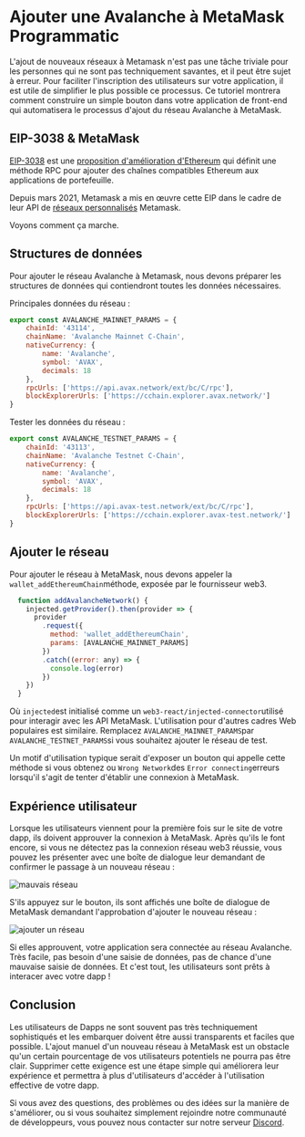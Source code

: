 # Ajouter une Avalanche à MetaMask Programmatic

L'ajout de nouveaux réseaux à Metamask n'est pas une tâche triviale pour les personnes qui ne sont pas techniquement savantes, et il peut être sujet à erreur. Pour faciliter l'inscription des utilisateurs sur votre application, il est utile de simplifier le plus possible ce processus. Ce tutoriel montrera comment construire un simple bouton dans votre application de front-end qui automatisera le processus d'ajout du réseau Avalanche à MetaMask.

## EIP-3038 & MetaMask

[EIP-3038](https://eips.ethereum.org/EIPS/eip-3085) est une [proposition d'amélioration d'Ethereum](https://eips.ethereum.org/) qui définit une méthode RPC pour ajouter des chaînes compatibles Ethereum aux applications de portefeuille.

Depuis mars 2021, Metamask a mis en œuvre cette EIP dans le cadre de leur API de [réseaux personnalisés](https://consensys.net/blog/metamask/connect-users-to-layer-2-networks-with-the-metamask-custom-networks-api/) Metamask.

Voyons comment ça marche.

## Structures de données

Pour ajouter le réseau Avalanche à Metamask, nous devons préparer les structures de données qui contiendront toutes les données nécessaires.

Principales données du réseau :

```javascript
export const AVALANCHE_MAINNET_PARAMS = {
    chainId: '43114',
    chainName: 'Avalanche Mainnet C-Chain',
    nativeCurrency: {
        name: 'Avalanche',
        symbol: 'AVAX',
        decimals: 18
    },
    rpcUrls: ['https://api.avax.network/ext/bc/C/rpc'],
    blockExplorerUrls: ['https://cchain.explorer.avax.network/']
}
```

Tester les données du réseau :

```javascript
export const AVALANCHE_TESTNET_PARAMS = {
    chainId: '43113',
    chainName: 'Avalanche Testnet C-Chain',
    nativeCurrency: {
        name: 'Avalanche',
        symbol: 'AVAX',
        decimals: 18
    },
    rpcUrls: ['https://api.avax-test.network/ext/bc/C/rpc'],
    blockExplorerUrls: ['https://cchain.explorer.avax-test.network/']
}
```

## Ajouter le réseau

Pour ajouter le réseau à MetaMask, nous devons appeler la `wallet_addEthereumChain`méthode, exposée par le fournisseur web3.

```javascript
  function addAvalancheNetwork() {
    injected.getProvider().then(provider => {
      provider
        .request({
          method: 'wallet_addEthereumChain',
          params: [AVALANCHE_MAINNET_PARAMS]
        })
        .catch((error: any) => {
          console.log(error)
        })
    })
  }
```

Où `injected`est initialisé comme un `web3-react/injected-connector`utilisé pour interagir avec les API MetaMask. L'utilisation pour d'autres cadres Web populaires est similaire. Remplacez `AVALANCHE_MAINNET_PARAMS`par `AVALANCHE_TESTNET_PARAMS`si vous souhaitez ajouter le réseau de test.

Un motif d'utilisation typique serait d'exposer un bouton qui appelle cette méthode si vous obtenez ou `Wrong Network`des `Error connecting`erreurs lorsqu'il s'agit de tenter d'établir une connexion à MetaMask.

## Expérience utilisateur

Lorsque les utilisateurs viennent pour la première fois sur le site de votre dapp, ils doivent approuver la connexion à MetaMask. Après qu'ils le font encore, si vous ne détectez pas la connexion réseau web3 réussie, vous pouvez les présenter avec une boîte de dialogue leur demandant de confirmer le passage à un nouveau réseau :

![mauvais réseau](../../../.gitbook/assets/add-avalanche-to-metamask-01-wrong-network.png)

S'ils appuyez sur le bouton, ils sont affichés une boîte de dialogue de MetaMask demandant l'approbation d'ajouter le nouveau réseau :

![ajouter un réseau](../../../.gitbook/assets/add-avalanche-to-metamask-02-add-network.png)

Si elles approuvent, votre application sera connectée au réseau Avalanche. Très facile, pas besoin d'une saisie de données, pas de chance d'une mauvaise saisie de données. Et c'est tout, les utilisateurs sont prêts à interacer avec votre dapp !

## Conclusion

Les utilisateurs de Dapps ne sont souvent pas très techniquement sophistiqués et les embarquer doivent être aussi transparents et faciles que possible. L'ajout manuel d'un nouveau réseau à MetaMask est un obstacle qu'un certain pourcentage de vos utilisateurs potentiels ne pourra pas être clair. Supprimer cette exigence est une étape simple qui améliorera leur expérience et permettra à plus d'utilisateurs d'accéder à l'utilisation effective de votre dapp.

Si vous avez des questions, des problèmes ou des idées sur la manière de s'améliorer, ou si vous souhaitez simplement rejoindre notre communauté de développeurs, vous pouvez nous contacter sur notre serveur [Discord](https://chat.avalabs.org/).

